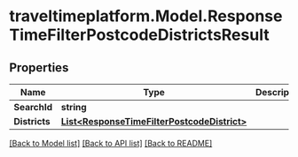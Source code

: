 # traveltimeplatform.Model.ResponseTimeFilterPostcodeDistrictsResult
## Properties

Name | Type | Description | Notes
------------ | ------------- | ------------- | -------------
**SearchId** | **string** |  | 
**Districts** | [**List&lt;ResponseTimeFilterPostcodeDistrict&gt;**](ResponseTimeFilterPostcodeDistrict.md) |  | 

[[Back to Model list]](../README.md#documentation-for-models) [[Back to API list]](../README.md#documentation-for-api-endpoints) [[Back to README]](../README.md)

